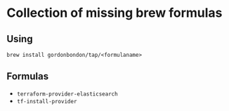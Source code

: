 # Collection of missing brew formulas

## Using

```
brew install gordonbondon/tap/<formulaname>
```

## Formulas

* `terraform-provider-elasticsearch`
* `tf-install-provider`

